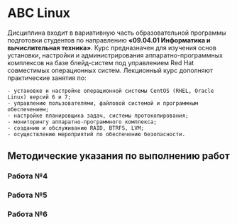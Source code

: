 # ABC Linux

Дисциплина входит в вариативную часть образовательной программы подготовки студентов по направлению **«09.04.01 Информатика и вычислительная техника»**.
Курс предназначен для изучения основ установки, настройки и администрирования аппаратно-программных комплексов на базе блейд-систем под управлением Red Hat совместимых операционных систем.
Лекционный курс дополняют практические занятия по:

    - установке и настройке операционной системы CentOS (RHEL, Oracle Linux) версий 6 и 7;
    - управлению пользователями, файловой системой и программным обеспечением;
    - настройке планировщика задач, системы протоколирования;
    - мониторингу аппаратно-программного комплекса;
    - созданию и обслуживанию RAID, BTRFS, LVM;
    - осуществлению мероприятий по обеспечению безопасности.

## Методические указания по выполнению работ

### Работа №4

### Работа №5

### Работа №6
